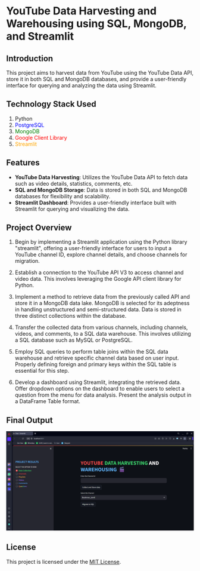 # YouTube Data Harvesting and Warehousing using SQL, MongoDB, and Streamlit

## Introduction
This project aims to harvest data from YouTube using the YouTube Data API, store it in both SQL and MongoDB databases, and provide a user-friendly interface for querying and analyzing the data using Streamlit.

## Technology Stack Used

1. Python
2. <span style="color:blue">PostgreSQL</span>
3. <span style="color:green">MongoDB</span>
4. <span style="color:red">Google Client Library</span>
5. <span style="color:orange">Streamlit</span>


## Features

- **YouTube Data Harvesting**: Utilizes the YouTube Data API to fetch data such as video details, statistics, comments, etc.
- **SQL and MongoDB Storage**: Data is stored in both SQL and MongoDB databases for flexibility and scalability.
- **Streamlit Dashboard**: Provides a user-friendly interface built with Streamlit for querying and visualizing the data.

## Project Overview

1. Begin by implementing a Streamlit application using the Python library "streamlit", offering a user-friendly interface for users to input a YouTube channel ID, explore channel details, and choose channels for migration.

2. Establish a connection to the YouTube API V3 to access channel and video data. This involves leveraging the Google API client library for Python.

3. Implement a method to retrieve data from the previously called API and store it in a MongoDB data lake. MongoDB is selected for its adeptness in handling unstructured and semi-structured data. Data is stored in three distinct collections within the database.

4. Transfer the collected data from various channels, including channels, videos, and comments, to a SQL data warehouse. This involves utilizing a SQL database such as MySQL or PostgreSQL.

5. Employ SQL queries to perform table joins within the SQL data warehouse and retrieve specific channel data based on user input. Properly defining foreign and primary keys within the SQL table is essential for this step.

6. Develop a dashboard using Streamlit, integrating the retrieved data. Offer dropdown options on the dashboard to enable users to select a question from the menu for data analysis. Present the analysis output in a DataFrame Table format.

## Final Output
![Intro GUI](https://github.com/DineshR03/YouTube-Data-Harvesting-and-Warehousing-using-SQL-MongoDB-and-Streamlit/blob/main/Youtube_project_Final_UI_Output.png)

## License

This project is licensed under the [MIT License](LICENSE).
